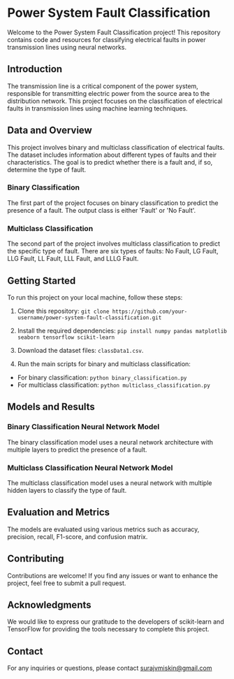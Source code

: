 # Power System Fault Classification
  
Welcome to the Power System Fault Classification project! This repository contains code and resources for classifying electrical faults in power transmission lines using neural networks.

## Introduction  
 
The transmission line is a critical component of the power system, responsible for transmitting electric power from the source area to the distribution network. This project focuses on the classification of electrical faults in transmission lines using machine learning techniques. 

## Data and Overview 
  
This project involves binary and multiclass classification of electrical faults. The dataset includes information about different types of faults and their characteristics. The goal is to predict whether there is a fault and, if so, determine the type of fault.

### Binary Classification

The first part of the project focuses on binary classification to predict the presence of a fault. The output class is either 'Fault' or 'No Fault'.

### Multiclass Classification

The second part of the project involves multiclass classification to predict the specific type of fault. There are six types of faults: No Fault, LG Fault, LLG Fault, LL Fault, LLL Fault, and LLLG Fault.

## Getting Started

To run this project on your local machine, follow these steps:

1. Clone this repository:
   ```git clone https://github.com/your-username/power-system-fault-classification.git```
   

3. Install the required dependencies:
```pip install numpy pandas matplotlib seaborn tensorflow scikit-learn```



3. Download the dataset files: `classData1.csv`.

4. Run the main scripts for binary and multiclass classification:
- For binary classification: `python binary_classification.py`
- For multiclass classification: `python multiclass_classification.py`

## Models and Results

### Binary Classification Neural Network Model

The binary classification model uses a neural network architecture with multiple layers to predict the presence of a fault.

### Multiclass Classification Neural Network Model

The multiclass classification model uses a neural network with multiple hidden layers to classify the type of fault.

## Evaluation and Metrics

The models are evaluated using various metrics such as accuracy, precision, recall, F1-score, and confusion matrix.

## Contributing

Contributions are welcome! If you find any issues or want to enhance the project, feel free to submit a pull request.


## Acknowledgments

We would like to express our gratitude to the developers of scikit-learn and TensorFlow for providing the tools necessary to complete this project.

## Contact

For any inquiries or questions, please contact surajvmiskin@gmail.com
